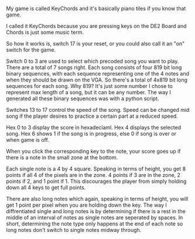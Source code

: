 My game is called KeyChords and it's basically piano tiles if you know that game. 

I called it KeyChords because you are pressing keys on the DE2 Board and Chords is just some music term.

So how it works is, switch 17 is your reset, or you could also call it an "on" switch for the game.

Switch 0 to 3 are used to select which precoded song you want to play. There are a total of 7 songs right. Each song consists of four 819 bit long binary sequences, with each sequence representing one of the 4 notes and when they should be drawn on the VGA. So there's a total of 4x819 bit long sequences for each song. Why 819? It's just some number I chose to represent max length of a song, but it can be any number. The way I generated all these binary sequences was with a python script.

Switches 13 to 17 control the speed of the song. Speed can be changed mid song if the player desires to practice a certain part at a reduced speed.

Hex 0 to 3 display the score in hexadeciaml.
Hex 4 displays the selected song.
Hex 6 shows 1 if the song is in progress, else 0 if song is over or when game is off.

When you click the corresponding key to the note, your score goes up if there is a note in the small zone at the bottom.

Each single note is a 4 by 4 square. Speaking in terms of height, you get 8 points if all 4 of the pixels are in the zone. 4 points if 3 are in the zone, 2 points if 2, and 1 point if 1. This discourages the player from simply holding down all 4 keys to get full points.

There are also long notes which again, speaking in terms of height, you will get 1 point per pixel when you are holding down the key. The way I diffrentiated single and long notes is by determining if there is a rest in the middle of an interval of notes as single notes are seperated by spaces. In short, determining the note type only happens at the end of each note so long notes don't switch to single notes midway through.
